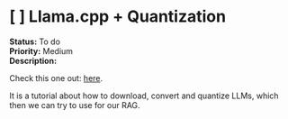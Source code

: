 # [ ] Llama.cpp + Quantization

**Status:** To do  
**Priority:** Medium  
**Description:**

Check this one out: [here](https://www.theregister.com/2024/07/14/quantization_llm_feature/).

It is a tutorial about how to download, convert and quantize LLMs, which then we can try to use for our RAG.
